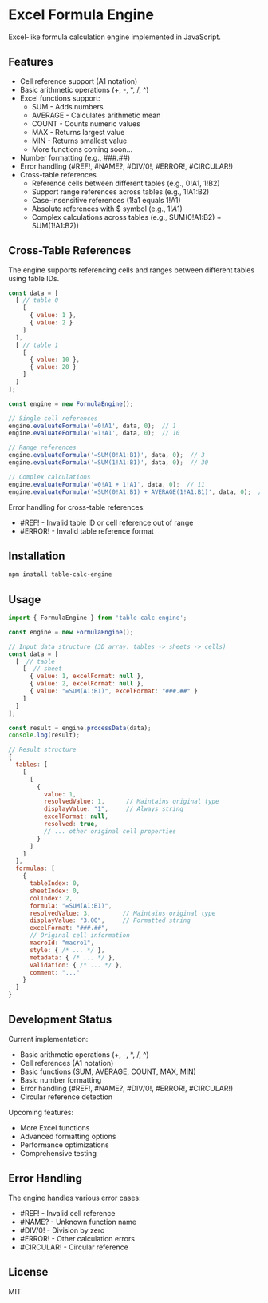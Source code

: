 # Excel Formula Engine

Excel-like formula calculation engine implemented in JavaScript.

## Features

- Cell reference support (A1 notation)
- Basic arithmetic operations (+, -, *, /, ^)
- Excel functions support:
  - SUM - Adds numbers
  - AVERAGE - Calculates arithmetic mean
  - COUNT - Counts numeric values
  - MAX - Returns largest value
  - MIN - Returns smallest value
  - More functions coming soon...
- Number formatting (e.g., ###.##)
- Error handling (#REF!, #NAME?, #DIV/0!, #ERROR!, #CIRCULAR!)
- Cross-table references
  - Reference cells between different tables (e.g., 0!A1, 1!B2)
  - Support range references across tables (e.g., 1!A1:B2)
  - Case-insensitive references (1!a1 equals 1!A1)
  - Absolute references with $ symbol (e.g., 1!$A$1)
  - Complex calculations across tables (e.g., SUM(0!A1:B2) + SUM(1!A1:B2))

## Cross-Table References

The engine supports referencing cells and ranges between different tables using table IDs.

```javascript
const data = [
  [ // table 0
    [
      { value: 1 },
      { value: 2 }
    ]
  ],
  [ // table 1
    [
      { value: 10 },
      { value: 20 }
    ]
  ]
];

const engine = new FormulaEngine();

// Single cell references
engine.evaluateFormula('=0!A1', data, 0);  // 1
engine.evaluateFormula('=1!A1', data, 0);  // 10

// Range references
engine.evaluateFormula('=SUM(0!A1:B1)', data, 0);  // 3
engine.evaluateFormula('=SUM(1!A1:B1)', data, 0);  // 30

// Complex calculations
engine.evaluateFormula('=0!A1 + 1!A1', data, 0);  // 11
engine.evaluateFormula('=SUM(0!A1:B1) + AVERAGE(1!A1:B1)', data, 0);  // 18
```

Error handling for cross-table references:
- #REF! - Invalid table ID or cell reference out of range
- #ERROR! - Invalid table reference format

## Installation 
```bash
npm install table-calc-engine
```

## Usage

```javascript
import { FormulaEngine } from 'table-calc-engine';

const engine = new FormulaEngine();

// Input data structure (3D array: tables -> sheets -> cells)
const data = [
  [  // table
    [  // sheet
      { value: 1, excelFormat: null },
      { value: 2, excelFormat: null },
      { value: "=SUM(A1:B1)", excelFormat: "###.##" }
    ]
  ]
];

const result = engine.processData(data);
console.log(result);

// Result structure
{
  tables: [
    [
      [
        {
          value: 1,
          resolvedValue: 1,      // Maintains original type
          displayValue: "1",     // Always string
          excelFormat: null,
          resolved: true,
          // ... other original cell properties
        }
      ]
    ]
  ],
  formulas: [
    {
      tableIndex: 0,
      sheetIndex: 0,
      colIndex: 2,
      formula: "=SUM(A1:B1)",
      resolvedValue: 3,         // Maintains original type
      displayValue: "3.00",     // Formatted string
      excelFormat: "###.##",
      // Original cell information
      macroId: "macro1",
      style: { /* ... */ },
      metadata: { /* ... */ },
      validation: { /* ... */ },
      comment: "..."
    }
  ]
}
```

## Development Status

Current implementation:
- Basic arithmetic operations (+, -, *, /, ^)
- Cell references (A1 notation)
- Basic functions (SUM, AVERAGE, COUNT, MAX, MIN)
- Basic number formatting
- Error handling (#REF!, #NAME?, #DIV/0!, #ERROR!, #CIRCULAR!)
- Circular reference detection

Upcoming features:
- More Excel functions
- Advanced formatting options
- Performance optimizations
- Comprehensive testing

## Error Handling

The engine handles various error cases:
- #REF! - Invalid cell reference
- #NAME? - Unknown function name
- #DIV/0! - Division by zero
- #ERROR! - Other calculation errors
- #CIRCULAR! - Circular reference

## License

MIT
